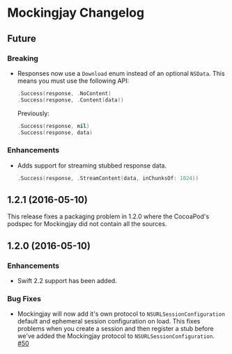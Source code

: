 # Mockingjay Changelog

## Future
### Breaking

- Responses now use a `Download` enum instead of an optional `NSData`. This
    means you must use the following API:

    ```swift
    .Success(response, .NoContent)
    .Success(response, .Content(data))
    ```

    Previously:

    ```swift
    .Success(response, nil)
    .Success(response, data)
    ```

### Enhancements

- Adds support for streaming stubbed response data.

    ```swift
    .Success(response, .StreamContent(data, inChunksOf: 1024))
    ```


## 1.2.1 (2016-05-10)

This release fixes a packaging problem in 1.2.0 where the CocoaPod's podspec
for Mockingjay did not contain all the sources.


## 1.2.0 (2016-05-10)
### Enhancements

- Swift 2.2 support has been added.

### Bug Fixes

- Mockingjay will now add it's own protocol to `NSURLSessionConfiguration`
  default and ephemeral session configuration on load. This fixes problems when
  you create a session and then register a stub before we've added the
  Mockingjay protocol to `NSURLSessionConfiguration`.  
  [#50](https://github.com/kylef/Mockingjay/issues/50)

